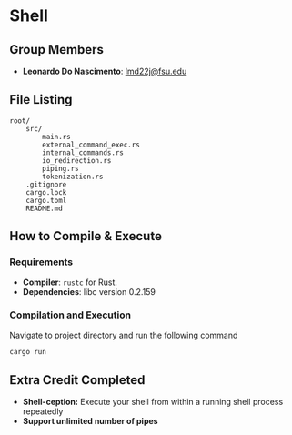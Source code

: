 # Shell

## Group Members
- **Leonardo Do Nascimento**: lmd22j@fsu.edu



## File Listing
```
root/
    src/
        main.rs
        external_command_exec.rs
        internal_commands.rs
        io_redirection.rs
        piping.rs
        tokenization.rs
    .gitignore
    cargo.lock
    cargo.toml
    README.md

```
## How to Compile & Execute

### Requirements
- **Compiler**: `rustc` for Rust.
- **Dependencies**: libc version 0.2.159

### Compilation and Execution
Navigate to project directory and run the following command
```bash
cargo run
```


## Extra Credit Completed
- **Shell-ception:** Execute your shell from within a running shell process repeatedly
- **Support unlimited number of pipes**


